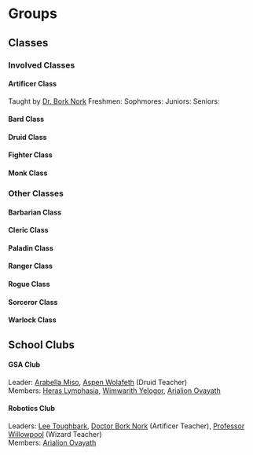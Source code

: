 # Groups
## Classes
### Involved Classes
#### Artificer Class
Taught by [Dr. Bork Nork](characters.md/#doctor-bork-nork-the-science-orc)
Freshmen:
Sophmores:
Juniors:
Seniors:

#### Bard Class

#### Druid Class

#### Fighter Class

#### Monk Class
### Other Classes
#### Barbarian Class

#### Cleric Class

#### Paladin Class

#### Ranger Class

#### Rogue Class

#### Sorceror Class

#### Warlock Class

## School Clubs
#### GSA Club
Leader: [Arabella Miso](characters.md/#arabella-miso), [Aspen Wolafeth](characters.md/#aspen-wolafeth) (Druid Teacher)  
Members: [Heras Lymphasia](characters.md/#heras-lymphasia), [Wimwarith Yelogor](characters.md/#wimwarith-yelogor), [Arialion Ovayath](characters.md/#arialion-ovayath-aria)

#### Robotics Club
Leaders: [Lee Toughbark](characters.md/#lee-toughbark), [Doctor Bork Nork](characters.md/#doctor-bork-nork-the-science-orc) (Artificer Teacher), [Professor Willowpool](characters.md/#professor-willowpool) (Wizard Teacher)  
Members: [Arialion Ovayath](characters.md/#arialion-ovayath-aria)
